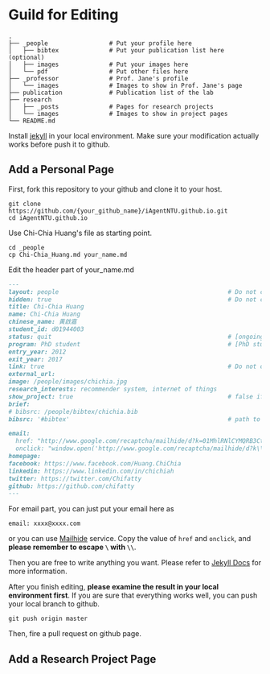 # Guild for Editing

```
.
├── _people                 # Put your profile here
│   ├── bibtex              # Put your publication list here (optional)
│   ├── images              # Put your images here
│   └── pdf                 # Put other files here
├── _professor              # Prof. Jane's profile
│   └── images              # Images to show in Prof. Jane's page
├── publication             # Publication list of the lab
├── research          
│   ├── _posts              # Pages for research projects
│   └── images              # Images to show in project pages
└── README.md
```

Install [jekyll](https://jekyllrb.com) in your local environment. Make sure your modification actually works before push it to github.


## Add a Personal Page
First, fork this repository to your github and clone it to your host.
```Shell
git clone https://github.com/{your_github_name}/iAgentNTU.github.io.git
cd iAgentNTU.github.io
```

Use Chi-Chia Huang's file as starting point.
```Shell
cd _people
cp Chi-Chia_Huang.md your_name.md
```

Edit the header part of your_name.md
```Markdown
---
layout: people                                               # Do not change
hidden: true                                                 # Do not change
title: Chi-Chia Huang
name: Chi-Chia Huang
chinese_name: 黃啟嘉
student_id: d01944003
status: quit                                                 # [ongoing|graduated|quit]
program: PhD student                                         # [PhD student|Master student|Undergraduate]
entry_year: 2012
exit_year: 2017
link: true                                                   # Do not change
external_url:
image: /people/images/chichia.jpg
research_interests: recommender system, internet of things
show_project: true                                           # false if you do not have any project yet
brief: 
# bibsrc: /people/bibtex/chichia.bib
bibsrc: '#bibtex'                                            # path to bib file or DOM id 

email:
  href: "http://www.google.com/recaptcha/mailhide/d?k=01MhlRNlCYMQRB3CtGk9pPWQ==&amp;c=Seat9oiuZshm6ibK_MUDZilOr7fBybQahRY7P83oUwM="
  onclick: "window.open('http://www.google.com/recaptcha/mailhide/d?k\\07501MhlRNlCYMQRB3CtGk9pPWQ\\75\\75\\46c\\75Seat9oiuZshm6ibK_MUDZilOr7fBybQahRY7P83oUwM\\075', '', 'toolbar=0,scrollbars=0,location=0,statusbar=0,menubar=0,resizable=0,width=500,height=300'); return false;"
homepage: 
facebook: https://www.facebook.com/Huang.ChiChia
linkedin: https://www.linkedin.com/in/chichiah
twitter: https://twitter.com/Chifatty
github: https://github.com/chifatty
---
```
For email part, you can just put your email here as
```
email: xxxx@xxxx.com
```
or you can use [Mailhide](https://www.google.com/recaptcha/admin#mailhide) service. Copy the value of `href` and `onclick`, and __please remember to escape `\` with `\\`__.

Then you are free to write anything you want. Please refer to [Jekyll Docs](https://jekyllrb.com/docs/posts/) for more information.

After you finish editing, __please examine the result in your local environment first__. If you are sure that everything works well, you can push your local branch to github.
```Shell
git push origin master
```

Then, fire a pull request on github page.

## Add a Research Project Page
